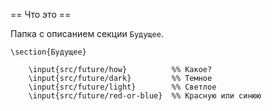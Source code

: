 == Что это ==

Папка с описанием секции `Будущее`.

    \section{Будущее}

        \input{src/future/how}          %% Какое?
        \input{src/future/dark}         %% Темное
        \input{src/future/light}        %% Светлое
        \input{src/future/red-or-blue}  %% Красную или синюю
